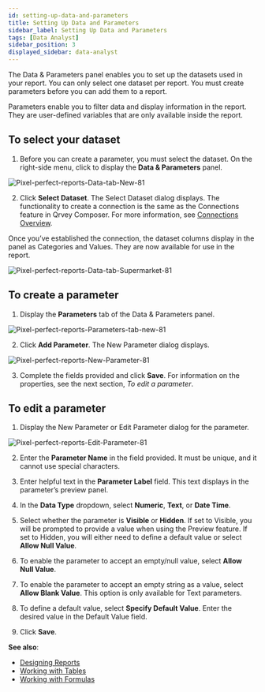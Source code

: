 ```yaml
---
id: setting-up-data-and-parameters
title: Setting Up Data and Parameters
sidebar_label: Setting Up Data and Parameters
tags: [Data Analyst]
sidebar_position: 3
displayed_sidebar: data-analyst
---
```

<div style={{textAlign: "justify"}}>



The Data & Parameters panel enables you to set up the datasets used in your report.  You can only select one dataset per report. You must create parameters before you can add them to a report. 

Parameters enable you to filter data and display information in the report. They are user-defined variables that are only available inside the report.

## To select your dataset

1. Before you can create a parameter, you must select the dataset. On the right-side menu, click to display the **Data & Parameters** panel. 

![Pixel-perfect-reports-Data-tab-New-81](https://s3.amazonaws.com/cdn.qrvey.com/documentation_assets/partner-portal/qrvey-composer/Pixel-perfect-Reports/Pixel-perfect-Reports-Data-tab-New-81.png#thumbnail-60)

2. Click **Select Dataset**. The Select Dataset dialog displays. The functionality to create a connection is the same as the Connections feature in Qrvey Composer. For more information, see [Connections Overview](../05-Working%20with%20Data/Connections/overview-of-connections.md). 

  Once you’ve established the connection, the dataset columns display in the panel as Categories and Values. They are now available for use in the report. 

![Pixel-perfect-reports-Data-tab-Supermarket-81](https://s3.amazonaws.com/cdn.qrvey.com/documentation_assets/partner-portal/qrvey-composer/Pixel-perfect-Reports/Pixel-perfect-Reports-Data-tab-Supermarket-81.png#thumbnail-60)

## To create a parameter

1. Display the **Parameters** tab of the Data & Parameters panel. 

![Pixel-perfect-reports-Parameters-tab-new-81](https://s3.amazonaws.com/cdn.qrvey.com/documentation_assets/partner-portal/qrvey-composer/Pixel-perfect-Reports/Pixel-perfect-Reports-Parameters-tab-new-81.png#thumbnail-60)

2. Click **Add Parameter**. The New Parameter dialog displays. 

![Pixel-perfect-reports-New-Parameter-81](https://s3.amazonaws.com/cdn.qrvey.com/documentation_assets/partner-portal/qrvey-composer/Pixel-perfect-Reports/Pixel-perfect-Reports-New-Parameter-81.png#thumbnail-60)

3. Complete the fields provided and click **Save**. For information on the properties, see the next section, *To edit a parameter*. 

## To edit a parameter

1. Display the New Parameter or Edit Parameter dialog for the parameter. 

![Pixel-perfect-reports-Edit-Parameter-81](https://s3.amazonaws.com/cdn.qrvey.com/documentation_assets/partner-portal/qrvey-composer/Pixel-perfect-Reports/Pixel-perfect-Reports-Edit-Parameter-81.png#thumbnail-60)

2. Enter the **Parameter Name** in the field provided. It must be unique, and it cannot use special characters.  

3. Enter helpful text in the **Parameter Label** field. This text displays in the parameter’s preview panel. 

4. In the **Data Type** dropdown, select **Numeric**, **Text**, or **Date Time**. 

5. Select whether the parameter is **Visible** or **Hidden**. If set to Visible, you will be prompted to provide a value when using the Preview feature. If set to Hidden, you will either need to define a default value or select **Allow Null Value**. 

6. To enable the parameter to accept an empty/null value, select **Allow Null Value**. 

7. To enable the parameter to accept an empty string as a value, select **Allow Blank Value**. This option is only available for Text parameters.  

8. To define a default value, select **Specify Default Value**. Enter the desired value in the Default Value field. 

9. Click **Save**. 

**See also**:
- [Designing Reports](designing-reports.md)
- [Working with Tables](tables.md)
- [Working with Formulas](formulas.md)

</div>
